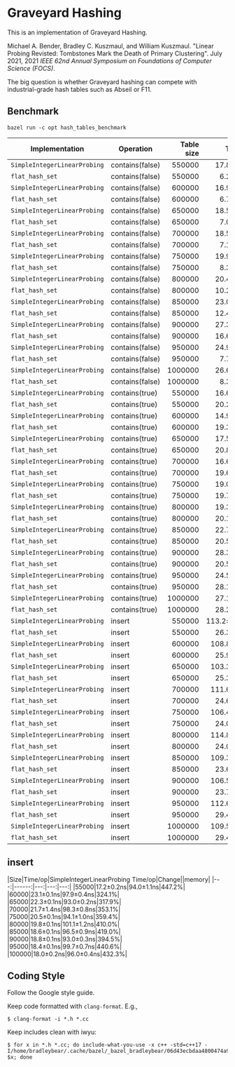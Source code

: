 # Graveyard Hashing

This is an implementation of Graveyard Hashing.

Michael A. Bender, Bradley C. Kuszmaul, and William Kuszmaul.  "Linear Probing
Revisted: Tombstones Mark the Death of Primary Clustering".  July 2021, 2021
*IEEE 62nd Annual Symposium on Foundations of Computer Science (FOCS)*.

The big question is whether Graveyard hashing can compete with industrial-grade
hash tables such as Abseil or F11.

## Benchmark

```shell
bazel run -c opt hash_tables_benchmark
```

|Implementation|Operation|Table size|Time/op|Memory Utilization|
|--------------|---------|---------:|------:|-----------------:|
|`SimpleIntegerLinearProbing`|contains(false)|550000|17.8±4.3ns|83.4%|
|`flat_hash_set`|contains(false)|550000|6.2±3.2ns|46.6%|
|`SimpleIntegerLinearProbing`|contains(false)|600000|16.9±4.6ns|78.0%|
|`flat_hash_set`|contains(false)|600000|6.7±3.1ns|50.9%|
|`SimpleIntegerLinearProbing`|contains(false)|650000|18.5±3.5ns|84.5%|
|`flat_hash_set`|contains(false)|650000|7.0±3.4ns|55.1%|
|`SimpleIntegerLinearProbing`|contains(false)|700000|18.5±4.4ns|78.0%|
|`flat_hash_set`|contains(false)|700000|7.1±3.4ns|59.3%|
|`SimpleIntegerLinearProbing`|contains(false)|750000|19.9±3.9ns|83.6%|
|`flat_hash_set`|contains(false)|750000|8.3±3.6ns|63.6%|
|`SimpleIntegerLinearProbing`|contains(false)|800000|20.4±3.4ns|76.4%|
|`flat_hash_set`|contains(false)|800000|10.2±3.8ns|67.8%|
|`SimpleIntegerLinearProbing`|contains(false)|850000|23.0±2.8ns|81.2%|
|`flat_hash_set`|contains(false)|850000|12.4±2.9ns|72.1%|
|`SimpleIntegerLinearProbing`|contains(false)|900000|27.3±6.9ns|86.0%|
|`flat_hash_set`|contains(false)|900000|16.6±2.9ns|76.3%|
|`SimpleIntegerLinearProbing`|contains(false)|950000|24.9±2.0ns|77.8%|
|`flat_hash_set`|contains(false)|950000|7.7±2.4ns|40.3%|
|`SimpleIntegerLinearProbing`|contains(false)|1000000|26.6±1.9ns|81.9%|
|`flat_hash_set`|contains(false)|1000000|8.3±2.1ns|42.4%|
|`SimpleIntegerLinearProbing`|contains(true)|550000|16.6±0.4ns|83.4%|
|`flat_hash_set`|contains(true)|550000|20.2±3.6ns|46.6%|
|`SimpleIntegerLinearProbing`|contains(true)|600000|14.9±0.3ns|78.0%|
|`flat_hash_set`|contains(true)|600000|19.3±2.4ns|50.9%|
|`SimpleIntegerLinearProbing`|contains(true)|650000|17.5±0.5ns|84.5%|
|`flat_hash_set`|contains(true)|650000|20.8±6.0ns|55.1%|
|`SimpleIntegerLinearProbing`|contains(true)|700000|16.6±0.8ns|78.0%|
|`flat_hash_set`|contains(true)|700000|19.6±1.9ns|59.3%|
|`SimpleIntegerLinearProbing`|contains(true)|750000|19.0±0.6ns|83.6%|
|`flat_hash_set`|contains(true)|750000|19.7±1.9ns|63.6%|
|`SimpleIntegerLinearProbing`|contains(true)|800000|19.3±2.0ns|76.4%|
|`flat_hash_set`|contains(true)|800000|20.1±1.8ns|67.8%|
|`SimpleIntegerLinearProbing`|contains(true)|850000|22.7±2.6ns|81.2%|
|`flat_hash_set`|contains(true)|850000|20.5±1.4ns|72.1%|
|`SimpleIntegerLinearProbing`|contains(true)|900000|28.3±3.7ns|86.0%|
|`flat_hash_set`|contains(true)|900000|20.5±1.5ns|76.3%|
|`SimpleIntegerLinearProbing`|contains(true)|950000|24.5±2.0ns|77.8%|
|`flat_hash_set`|contains(true)|950000|28.1±1.1ns|40.3%|
|`SimpleIntegerLinearProbing`|contains(true)|1000000|27.1±1.0ns|81.9%|
|`flat_hash_set`|contains(true)|1000000|28.2±1.3ns|42.4%|
|`SimpleIntegerLinearProbing`|insert|550000|113.2±15.6ns|83.4%|
|`flat_hash_set`|insert|550000|26.3±1.6ns|46.6%|
|`SimpleIntegerLinearProbing`|insert|600000|108.8±3.7ns|78.0%|
|`flat_hash_set`|insert|600000|25.9±0.9ns|50.9%|
|`SimpleIntegerLinearProbing`|insert|650000|103.3±2.9ns|84.5%|
|`flat_hash_set`|insert|650000|25.3±0.7ns|55.1%|
|`SimpleIntegerLinearProbing`|insert|700000|111.6±3.5ns|78.0%|
|`flat_hash_set`|insert|700000|24.6±0.6ns|59.3%|
|`SimpleIntegerLinearProbing`|insert|750000|106.4±2.5ns|83.6%|
|`flat_hash_set`|insert|750000|24.0±0.5ns|63.6%|
|`SimpleIntegerLinearProbing`|insert|800000|114.8±3.3ns|76.4%|
|`flat_hash_set`|insert|800000|24.0±0.6ns|67.8%|
|`SimpleIntegerLinearProbing`|insert|850000|109.3±2.4ns|81.2%|
|`flat_hash_set`|insert|850000|23.6±2.4ns|72.1%|
|`SimpleIntegerLinearProbing`|insert|900000|106.5±6.2ns|86.0%|
|`flat_hash_set`|insert|900000|23.7±2.2ns|76.3%|
|`SimpleIntegerLinearProbing`|insert|950000|112.6±2.6ns|77.8%|
|`flat_hash_set`|insert|950000|29.4±0.4ns|40.3%|
|`SimpleIntegerLinearProbing`|insert|1000000|109.5±3.6ns|81.9%|
|`flat_hash_set`|insert|1000000|29.4±1.2ns|42.4%|

## insert
|Size|Time/op|SimpleIntegerLinearProbing Time/op|Change||memory|
|---:|------:|---:|---:|---:|
|55000|17.2±0.2ns|94.0±1.1ns|447.2%|
|60000|23.1±0.1ns|97.9±0.4ns|324.1%|
|65000|22.3±0.1ns|93.0±0.2ns|317.9%|
|70000|21.7±1.4ns|98.3±0.8ns|353.1%|
|75000|20.5±0.1ns|94.1±1.0ns|359.4%|
|80000|19.8±0.1ns|101.1±1.2ns|410.0%|
|85000|18.6±0.1ns|96.5±0.9ns|419.0%|
|90000|18.8±0.1ns|93.0±0.3ns|394.5%|
|95000|18.4±0.1ns|99.7±0.7ns|440.6%|
|100000|18.0±0.2ns|96.0±0.4ns|432.3%|

## Coding Style

Follow the Google style guide.

Keep code formatted with `clang-format`.  E.g.,
```shell
$ clang-format -i *.h *.cc
```

Keep includes clean with iwyu:

```shell
$ for x in *.h *.cc; do include-what-you-use -x c++ -std=c++17 -I/home/bradleybear/.cache/bazel/_bazel_bradleybear/06d43ecbdaa4800474a92f4f59e8b2b3/external/com_google_absl/ $x; done
```
